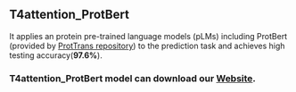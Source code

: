 ## T4attention_ProtBert

It applies an protein pre-trained language models (pLMs) including ProtBert (provided by [ProtTrans repository](https://github.com/agemagician/ProtTrans)) to the prediction task and achieves high testing accuracy(**97.6%**).

### T4attention_ProtBert model can download our [Website](https://bis.zju.edu.cn/T4SEpp/T4attention_ProtBert.tar.gz).

